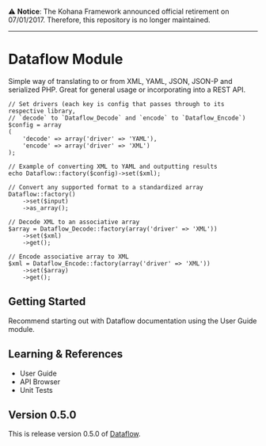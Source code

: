 :warning: **Notice**: The Kohana Framework announced official retirement on 07/01/2017. Therefore, this repository is no longer maintained.

----

# Dataflow Module

Simple way of translating to or from XML, YAML, JSON, JSON-P and serialized PHP. Great for general 
usage or incorporating into a REST API.

	// Set drivers (each key is config that passes through to its respective library, 
	// `decode` to `Dataflow_Decode` and `encode` to `Dataflow_Encode`)
	$config = array
	(
		'decode' => array('driver' => 'YAML'),
		'encode' => array('driver' => 'XML')
	);

	// Example of converting XML to YAML and outputting results
	echo Dataflow::factory($config)->set($xml);
	
	// Convert any supported format to a standardized array
	Dataflow::factory()
		->set($input)
		->as_array();

	// Decode XML to an associative array
	$array = Dataflow_Decode::factory(array('driver' => 'XML'))
		->set($xml)
		->get();

	// Encode associative array to XML
	$xml = Dataflow_Encode::factory(array('driver' => 'XML'))
		->set($array)
		->get();

## Getting Started

Recommend starting out with Dataflow documentation using the User Guide module.

## Learning & References

- User Guide
- API Browser
- Unit Tests

## Version 0.5.0

This is release version 0.5.0 of [Dataflow](https://github.com/morgan/kohana-dataflow).
